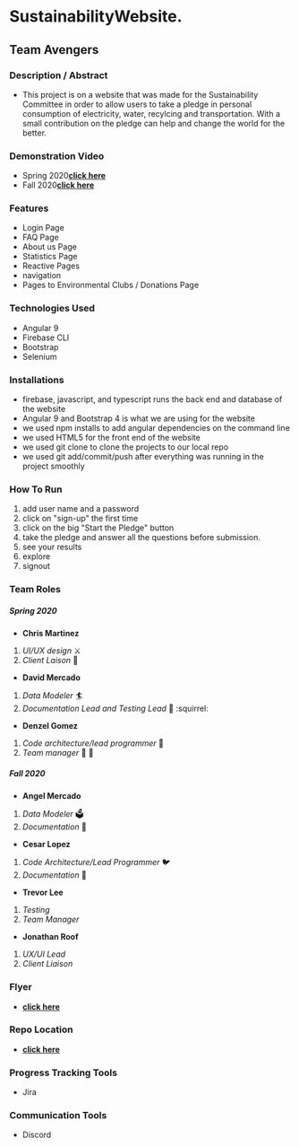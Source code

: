 
# SustainabilityWebsite.

## Team Avengers

### Description / Abstract
  - This project is on a website that was made for the Sustainability Committee in order to allow users to take a pledge in personal consumption of electricity, water,      recylcing and transportation. With a small contribution on the pledge can help and change the world for the
    better.

### Demonstration Video
 - Spring 2020[**click here**](https://www.youtube.com/watch?v=VRr0vG4C6y8&feature=youtu.be)
 - Fall 2020[**click here**](https://www.youtube.com/watch?v=a9Ixflzd_Ko&feature=emb_logo)

### Features
- Login Page
- FAQ Page
- About us Page
- Statistics Page
- Reactive Pages
- navigation
- Pages to Environmental Clubs / Donations Page

### Technologies Used
 - Angular 9
 - Firebase CLI
 - Bootstrap
 - Selenium

### Installations
- firebase, javascript, and typescript runs the back end and database of the website
- Angular 9 and Bootstrap 4 is what we are using for the website
- we used npm installs to add angular dependencies on the command line
- we used HTML5 for the front end of the website
- we used git clone to clone the projects to our local repo
- we used git add/commit/push after everything was running in the project smoothly

### How To Run
1. add user name and a password
2. click on "sign-up" the first time
3. click on the big "Start the Pledge" button
4. take the pledge and answer all the questions before submission.
5. see your results
6. explore
7. signout

### Team Roles

##### Spring 2020
* **Chris Martinez**
1. _UI/UX design_ :crossed_swords:
2. _Client Laison_ :tokyo_tower:

* **David Mercado**
1. _Data Modeler_ :surfer:
2. _Documentation Lead and Testing Lead_ :bookmark_tabs: :squirrel:

* **Denzel Gomez**
1. _Code architecture/lead programmer_ :hammer:
2. _Team manager_ :santa: :gift:

##### Fall 2020
* **Angel Mercado**
1. _Data Modeler_ :ballot_box:
2. _Documentation_ 	:bookmark_tabs:

* **Cesar Lopez**
1. _Code Architecture/Lead Programmer_ :bird:
2. _Documentation_ :rocket:

* **Trevor Lee**
1. _Testing_
2. _Team Manager_

* **Jonathan Roof**
1. _UX/UI Lead_
2. _Client Liaison_

### Flyer
- [**click here**](https://d1b10bmlvqabco.cloudfront.net/attach/k508k7w18w11xp/jqk0qn8fcs075r/k98q7cevb540/UntitledArtwork_1.pdf)

###  Repo Location
  - [**click here**](https://github.com/GGC-SD/SustainabilityWebsite)

###  Progress Tracking Tools
  - Jira

###   Communication Tools
  - Discord
